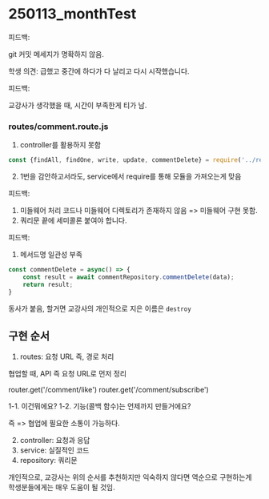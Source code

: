# 250113_monthTest

피드백:

git 커밋 메세지가 명확하지 않음.  

학생 의견: 급했고 중간에 하다가 다 날리고 다시 시작했습니다.  

피드백:

교강사가 생각했을 때, 시간이 부족한게 티가 남.  

### routes/comment.route.js

1. controller를 활용하지 못함

```js
const {findAll, findOne, write, update, commentDelete} = require('../repository/comment.repository');
```

2. 1번을 감안하고서라도, service에서 require를 통해 모듈을 가져오는게 맞음

피드백:

1. 미들웨어 처리 코드나 미들웨어 디렉토리가 존재하지 않음 => 미들웨어 구현 못함.
2. 쿼리문 끝에 세미콜론 붙여야 합니다.

피드백: 

1. 메서드명 일관성 부족

```js
const commentDelete = async() => {
    const result = await commentRepository.commentDelete(data);
    return result;
}
```

동사가 붙음, 할거면 교강사의 개인적으로 지은 이름은 `destroy`

## 구현 순서

1. routes: 요청 URL 즉, 경로 처리

협업할 때, API 즉 요청 URL로 먼저 정리

router.get('/comment/like')
router.get('/comment/subscribe')

1-1. 이건뭐에요?
1-2. 기능(콜백 함수)는 언제까지 만들거에요?

즉 => 협업에 필요한 소통이 가능하다.

2. controller: 요청과 응답
3. service: 실질적인 코드
4. repository: 쿼리문

개인적으로, 교강사는 위의 순서를 추천하지만 익숙하지 않다면 역순으로 구현하는게  
학생분들에게는 매우 도움이 될 것임.